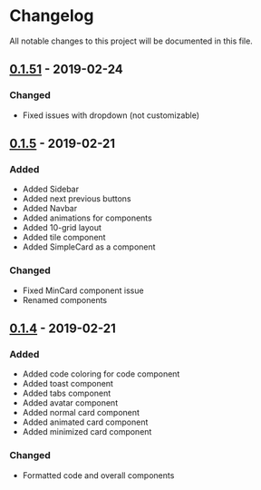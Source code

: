 # Changelog
All notable changes to this project will be documented in this file.

## [0.1.51] - 2019-02-24
### Changed
- Fixed issues with dropdown (not customizable)


## [0.1.5] - 2019-02-21
### Added
- Added Sidebar
- Added next previous buttons
- Added Navbar
- Added animations for components
- Added 10-grid layout
- Added tile component
- Added SimpleCard as a component

### Changed
- Fixed MinCard component issue
- Renamed components


## [0.1.4] - 2019-02-21
### Added
- Added code coloring for code component
- Added toast component
- Added tabs component
- Added avatar component
- Added normal card component
- Added animated card component
- Added minimized card component

### Changed
- Formatted code and overall components


[0.1.4]: https://www.npmjs.com/package/vue-cirrus/v/0.1.4
[0.1.5]: https://www.npmjs.com/package/vue-cirrus/v/0.1.5
[0.1.51]: https://www.npmjs.com/package/vue-cirrus/v/0.1.51